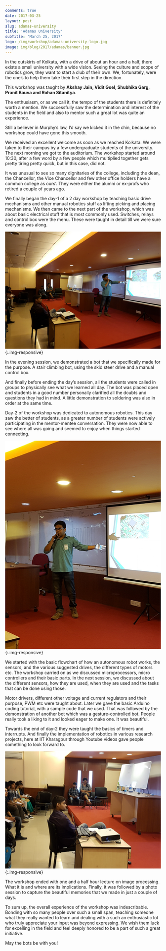 ```yaml
---
comments: true
date: 2017-03-25
layout: post
slug: adamas-university
title: 'Adamas University'
subTitle: 'March 25, 2017'
logo: /img/workshop/adamas-university-logo.jpg
image: img/blog/2017/adamas/banner.jpg
---
```


In the outskirts of Kolkata, with a drive of about an hour and a half,
there exists a small university with a wide vision. Seeing the culture
and scope of robotics grow, they want to start a club of their own. We,
fortunately, were the one’s to help them take their first step in the
direction.

This workshop was taught by **Akshay Jain, Vidit Goel, Shubhika Garg,
Pranit Bauva and Rohan Sitanitya**.

The enthusiasm, or as we call it, the tempo of the students there is
definitely worth a mention. We successfully saw the determination and
interest of the students in the field and also to mentor such a great
lot was quite an experience.

Still a believer in Murphy’s law, I’d say we kicked it in the chin,
because no workshop could have gone this smooth.

We received an excellent welcome as soon as we reached Kolkata. We were
taken to their campus by a few undergraduate students of the university.
The next morning we got to the auditorium. The workshop started around
10:30, after a few word by a few people which multiplied together gets
pretty tiring pretty quick, but in this case, did not.

It was unusual to see so many dignitaries of the college, including the
dean, the Chancellor, the Vice Chancellor and few other office holders
have a common college as ours’. They were either the alumni or ex-profs
who retired a couple of years ago.

We finally began the day-1 of a 2 day workshop by teaching basic drive
mechanisms and other manual robotics stuff as lifting picking and placing
mechanisms. We then came to the next part of the workshop, which was
about basic electrical stuff that is most commonly used. Switches, relays
and control box were the menu. These were taught in detail till we were
sure everyone was along.

![1](/img/blog/2017/adamas/1.jpg){:.img-responsive}

In the evening session, we demonstrated a bot that we specifically made
for the purpose. A stair climbing bot, using the skid steer drive and a
manual control box.

And finally before ending the day’s session, all the students were called
in groups to physically see what we learned all day. The bot was placed
open and students in a good number personally clarified all the doubts
and questions they had in mind. A little demonstration to soldering was
also in order at the same time.

Day-2 of the workshop was dedicated to autonomous robotics. This day saw
the better of students, as a greater number of students were actively
participating in the mentor-mentee conversation. They were now able to
see where all was going and seemed to enjoy when things started connecting.

![2](/img/blog/2017/adamas/2.jpg){:.img-responsive}

We started with the basic flowchart of how an autonomous robot works,
the sensors, and the various suggested drives, the different types of
motors etc. The workshop carried on as we discussed microprocessors,
micro controllers and their basic parts. In the next session, we discussed
about the different sensors, how they are used, when they are used and
the tasks that can be done using those.

Motor drivers, different other voltage and current regulators and their
purpose, PWM etc were taught about. Later we gave the basic Arduino
coding tutorial, with a sample code that we used.
That was followed by the demonstration of another bot which was a
gesture-controlled bot. People really took a liking to it and looked
eager to make one. It was beautiful.

Towards the end of day-2 they were taught the basics of timers and
interrupts. And finally the implementation of robotics in various
research projects, here at IIT Kharagpur through Youtube videos gave
people something to look forward to.

![3](/img/blog/2017/adamas/3.jpg){:.img-responsive}

The workshop ended with one and a half hour lecture on image processing.
What it is and where are its implications. Finally, it was followed by a
photo session to capture the beautiful memories that we made in just a
couple of days.

To sum up, the overall experience of the workshop was indescribable.
Bonding with  so many people over such a small span, teaching someone
what they really wanted to learn and dealing with a such an enthusiastic
lot who truly appreciate your input was beyond expressing. We wish them
luck for excelling in the field and feel deeply honored to be a part of
such a great initiative.

May the bots be with you!
